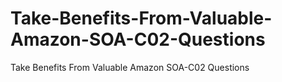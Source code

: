# Take-Benefits-From-Valuable-Amazon-SOA-C02-Questions
Take Benefits From Valuable Amazon SOA-C02 Questions
